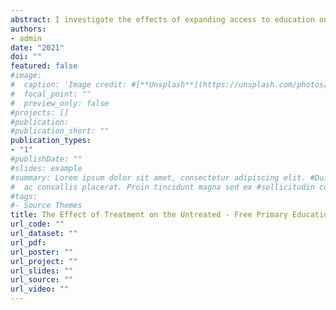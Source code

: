 ```yaml
---
abstract: I investigate the effects of expanding access to education on students that would have been students in the absence of expansion to access. Any policy that expands access to education and causes children previously unable or unwilling to attend school to attend will change the composition of the average classroom, and will change school staffing decisions. Previous research has established that the composition of a student?s peers has significant effects on his performance, that the size and composition of a classroom has significant effects on teaching strategies, and of course that teacher quality significantly affects student performance. To explore this question, I analyze the implementation of a free primary education program in Kenya using data from the Demographic and Health Surveys. As a first pass, I compare the outcomes of students of ethnicities that were highly likely to be students prior to the implementation of the policy to those of ethnicities that were unlikely to be students prior to the implementation of the policy. Using a regression kink design, I find that the literacy rate of likely affected students exposed to the policy significantly increase due to the policy, and that the literacy rate of likely unaffected students exposed to the policy is not significantly affected by the policy. However, using a difference-in-differences method, I find that younger cohorts of unaffected students are increasingly negatively affected by exposure to the policy. I am currently implementing a sibling analysis, using students whose siblings attended school prior to the policy implementation as an additional measure of likelihood of being affected by the policy.
authors:
- admin
date: "2021"
doi: ""
featured: false
#image:
#  caption: 'Image credit: #[**Unsplash**](https://unsplash.com/photos/jdD8gXaTZsc)'
#  focal_point: ""
#  preview_only: false
#projects: []
#publication: 
#publication_short: ""
publication_types:
- "1"
#publishDate: ""
#slides: example
#summary: Lorem ipsum dolor sit amet, consectetur adipiscing elit. #Duis posuere tellus
#  ac convallis placerat. Proin tincidunt magna sed ex #sollicitudin condimentum.
#tags:
#- Source Themes
title: The Effect of Treatment on the Untreated - Free Primary Education in Kenya
url_code: ""
url_dataset: ""
url_pdf: 
url_poster: ""
url_project: ""
url_slides: ""
url_source: ""
url_video: ""
---
```

